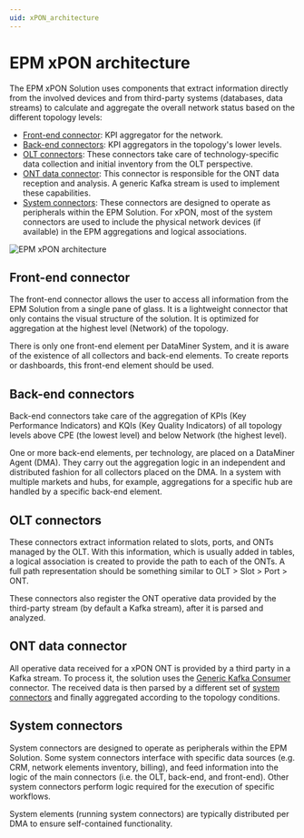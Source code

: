```yaml
---
uid: xPON_architecture
---
```


# EPM xPON architecture

The EPM xPON Solution uses components that extract information directly from the involved devices and from third-party systems (databases, data streams) to calculate and aggregate the overall network status based on the different topology levels:

- [Front-end connector](#front-end-connector): KPI aggregator for the network.
- [Back-end connectors](#back-end-connectors): KPI aggregators in the topology's lower levels.
- [OLT connectors](#olt-connectors): These connectors take care of technology-specific data collection and initial inventory from the OLT perspective.
- [ONT data connector](#ont-data-connector): This connector is responsible for the ONT data reception and analysis. A generic Kafka stream is used to implement these capabilities.
- [System connectors](#system-connectors): These connectors are designed to operate as peripherals within the EPM Solution. For xPON, most of the system connectors are used to include the physical network devices (if available) in the EPM aggregations and logical associations.

![EPM xPON architecture](~/user-guide/images/EPM_xPON_architecture.png)

## Front-end connector

The front-end connector allows the user to access all information from the EPM Solution from a single pane of glass. It is a lightweight connector that only contains the visual structure of the solution. It is optimized for aggregation at the highest level (Network) of the topology.

There is only one front-end element per DataMiner System, and it is aware of the existence of all collectors and back-end elements. To create reports or dashboards, this front-end element should be used.

## Back-end connectors

Back-end connectors take care of the aggregation of KPIs (Key Performance Indicators) and KQIs (Key Quality Indicators) of all topology levels above CPE (the lowest level) and below Network (the highest level).

One or more back-end elements, per technology, are placed on a DataMiner Agent (DMA). They carry out the aggregation logic in an independent and distributed fashion for all collectors placed on the DMA. In a system with multiple markets and hubs, for example, aggregations for a specific hub are handled by a specific back-end element.

## OLT connectors

These connectors extract information related to slots, ports, and ONTs managed by the OLT. With this information, which is usually added in tables, a logical association is created to provide the path to each of the ONTs. A full path representation should be something similar to OLT > Slot > Port > ONT.

These connectors also register the ONT operative data provided by the third-party stream (by default a Kafka stream), after it is parsed and analyzed.

## ONT data connector

All operative data received for a xPON ONT is provided by a third party in a Kafka stream. To process it, the solution uses the [Generic Kafka Consumer](https://catalog.dataminer.services/result/driver/7373) connector. The received data is then parsed by a different set of [system connectors](#system-connectors) and finally aggregated according to the topology conditions.

## System connectors

System connectors are designed to operate as peripherals within the EPM Solution. Some system connectors interface with specific data sources (e.g. CRM, network elements inventory, billing), and feed information into the logic of the main connectors (i.e. the OLT, back-end, and front-end). Other system connectors perform logic required for the execution of specific workflows.

System elements (running system connectors) are typically distributed per DMA to ensure self-contained functionality.
